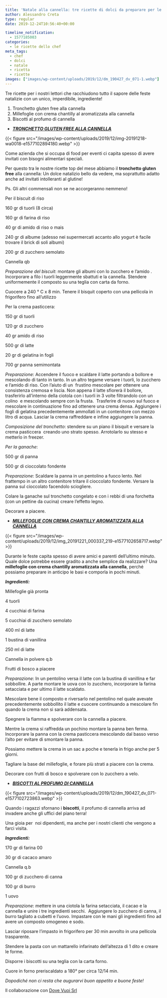 ```yaml
---
title: 'Natale alla cannella: tre ricette di dolci da preparare per le feste'
author: Alessandro Creta
type: regular
date: 2019-12-24T10:56:40+00:00

timeline_notification:
  - 1577185003
categories:
  - le ricette dello chef
meta_tags:
  - chef
  - dolci
  - natale
  - ricetta
  - ricette
images: ["images/wp-content/uploads/2019/12/dm_190427_dv_071-1.webp"]
---
```

Tre ricette per i nostri lettori che racchiudono tutto il sapore delle feste natalizie con un unico, imperdibile, ingrediente!

<ol class="wp-block-list">
  <li>
    Tronchetto gluten free alla cannella
  </li>
  <li>
    Millefoglie con crema chantilly al aromatizzata alla cannella
  </li>
  <li>
    Biscotti al profumo di cannella
  </li>
</ol>

<ul class="wp-block-list">
  <li>
    <strong><em><span style="text-decoration:underline;">TRONCHETTO GLUTEN FREE ALLA CANNELLA</span></em></strong>
  </li>
</ul>


{{< figure src="/images/wp-content/uploads/2019/12/img-20191218-wa0018-e1577102894180.webp" >}}


Come azienda che si occupa di food per eventi ci capita spesso di avere invitati con bisogni alimentari speciali. 

Per questo tra le nostre ricette top del mese abbiamo il **tronchetto gluten free** alla cannella: Un dolce natalizio bello da vedere, ma soprattutto adatto anche ad invitati intolleranti al glutine!

Ps. Gli altri commensali non se ne accorgeranno nemmeno!

Per il biscuit di riso

160 gr di tuorli (8 circa)

160 gr di farina di riso

40 gr di amido di riso o mais

240 gr di albume (adesso nei supermercati accanto allo yogurt è facile trovare il brick di soli albumi)

200 gr di zucchero semolato

Cannella qb

_Preparazione del biscuit_: montare gli albumi con lo zucchero e l’amido . Incorporare a filo i tuorli leggermente sbattuti e la cannella. Stendere uniformemente il composto su una teglia con carta da forno.

Cuocere a 240 ° C x 8 min. Tenere il bisquit coperto con una pellicola in frigorifero fino all’utilizzo

Per la crema pasticcera:

150 gr di tuorli

120 gr di zucchero

40 gr amido di riso

500 gr di latte

20 gr di gelatina in fogli

700 gr panna semimontata

_Preparazione_: Accendere il fuoco e scaldare il latte portando a bollore e mescolando di tanto in tanto. In un altro tegame versare i tuorli, lo zucchero e l&#8217;amido di riso. Con l’aiuto di un&nbsp; frustino mescolare per ottenere una consistenza cremosa e liscia. Non appena il latte sfiorerà il bollore, trasferirlo all’interno della ciotola con i tuorli in 3 volte filtrandolo con un colino&nbsp; e mescolando sempre con la frusta.&nbsp; Trasferire di nuovo sul fuoco e mescolare in continuazione fino ad ottenere una crema densa. Aggiungere i fogli di gelatina precedentemente ammollati in un contenitore con mezzo litro di acqua. Lasciar la crema raffreddare e infine aggiungere la panna.

_Composizione del tronchetto_: stendere su un piano il bisquit e versare la crema pasticcera&nbsp; creando uno strato spesso. Arrotolarlo su stesso e metterlo in freezer.

_Per la ganache_:&nbsp;

500 gr di panna

500 gr di cioccolato fondente

_Preparazione_: Scaldare la panna in un pentolino a fuoco lento. Nel frattempo in un altro contenitore tritare il cioccolato fondente. Versare la panna sul cioccolato facendolo sciogliere.

Colare la ganache sul tronchetto congelato e con i rebbi di una forchetta (con un pettine da cucina) creare l’effetto legno.

Decorare a piacere.

<ul class="wp-block-list">
  <li>
    <strong><em><span style="text-decoration:underline;">MILLEFOGLIE CON CREMA CHANTILLY AROMATIZZATA ALLA CANNELLA</span></em></strong>
  </li>
</ul>


{{< figure src="/images/wp-content/uploads/2019/12/img_20191221_000337_219-e1577102658717.webp" >}}


Durante le feste capita spesso di avere amici e parenti dell’ultimo minuto. Quale dolce potrebbe essere gradito a anche semplice da realizzare? Una **millefoglie con crema chantilly aromatizzata alla cannella**, perché possiamo preparare in anticipo le basi e comporla in pochi minuti.

**_Ingredienti:_**

Millefoglie già pronta&nbsp;

4 tuorli

4 cucchiai di farina

5 cucchiai di zucchero semolato&nbsp;

400 ml di latte

1 bustina di vanillina

250 ml di latte

Cannella in polvere q.b

Frutti di bosco a piacere

_Preparazione_: In un pentolino versa il latte con la bustina di vanillina e far sobbollire. A parte montare le uova con lo zucchero, incorporare la farina setacciata e per ultimo il latte scaldato.

Mescolare bene il composto e riversarlo nel pentolino nel quale avevate precedentemente sobbollito il latte e cuocere continuando a mescolare fin quando la crema non si sarà addensata.

Spegnere la fiamma e spolverare con la cannella a piacere.

Mentre la crema si raffredda un pochino montare la panna ben ferma. Incorporare la panna con la crema pasticcera mescolando dal basso verso l’alto per evitare di smontare la panna.&nbsp;

Possiamo mettere la crema in un sac a poche e tenerla in frigo anche per 5 giorni.

Tagliare la base del millefoglie, e forare più strati a piacere con la crema.

Decorare con frutti di bosco e spolverare con lo zucchero a velo.

<ul class="wp-block-list">
  <li>
    <strong><em><span style="text-decoration:underline;">BISCOTTI AL PROFUMO DI CANNELLA</span></em></strong>
  </li>
</ul>


{{< figure src="/images/wp-content/uploads/2019/12/dm_190427_dv_071-e1577102723863.webp" >}}


Quando i ragazzi sfornano i **biscotti**, il profumo di cannella arriva ad invadere anche gli uffici del piano terra!

Una gioia per&nbsp; noi dipendenti, ma anche per i nostri clienti che vengono a farci visita.

_**Ingredienti:**_

170 gr di farina 00

30 gr di cacaco amaro

Cannella q.b

100 gr di zucchero di canna

100 gr di burro

1 uovo

_Preparazione_: mettere in una ciotola la farina setacciata, il cacao e la cannella e unire i tre ingredienti secchi.&nbsp; Aggiungere lo zucchero di canna, il burro tagliato a cubetti e l’uovo. Impastare con le mani gli ingredienti fino ad avere un composto omogeneo e sodo.

Lasciar riposare l’impasto in frigorifero per 30 min avvolto in una pellicola trasparente.

Stendere la pasta con un mattarello infarinato dell’altezza di 1 dito e creare le forme.&nbsp;

Disporre i biscotti su una teglia con la carta forno.

Cuore in forno preriscaldato a 180° per circa 12/14 min.

_Dopodiché non ci resta che augurarvi buon appetito e buone feste!_



Il collaborazione con [Dove Vuoi Srl][1]

 [1]: http://www.dovevuoisrl.com/